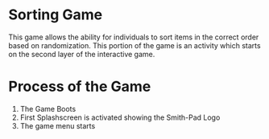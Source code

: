 # Sorting Game


This game allows the ability for individuals to sort items in the correct order
based on randomization. This portion of the game is an activity which starts on
the second layer of the interactive game.





# Process of the Game


1. The Game Boots
2. First Splashscreen is activated showing the Smith-Pad Logo
3. The game menu starts